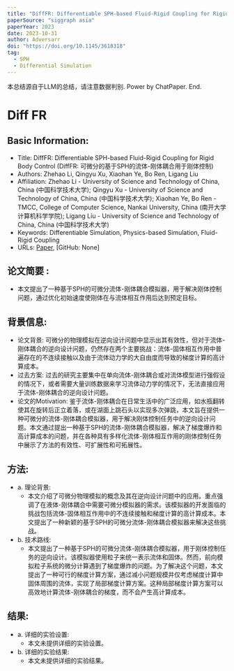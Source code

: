 ```yaml
---
title: "DiffFR: Differentiable SPH-based Fluid-Rigid Coupling for Rigid Body Control"
paperSource: "siggraph asia"
paperYear: 2023
date: 2023-10-31
author: Adversarr
doi: "https://doi.org/10.1145/3618318"
tag:
  - SPH
  - Differential Simulation
---
```



本总结源自于LLM的总结，请注意数据判别. Power by ChatPaper. End.

<!-- more -->

# Diff FR

## Basic Information:

- Title: DiffFR: Differentiable SPH-based Fluid-Rigid Coupling for Rigid Body Control (DiffFR: 可微分的基于SPH的流体-刚体耦合用于刚体控制)
- Authors: Zhehao Li, Qingyu Xu, Xiaohan Ye, Bo Ren, Ligang Liu
- Affiliation: Zhehao Li - University of Science and Technology of China, China (中国科学技术大学); Qingyu Xu - University of Science and Technology of China, China (中国科学技术大学); Xiaohan Ye, Bo Ren - TMCC, College of Computer Science, Nankai University, China (南开大学计算机科学学院); Ligang Liu - University of Science and Technology of China, China (中国科学技术大学)
- Keywords: Differentiable Simulation, Physics-based Simulation, Fluid-Rigid Coupling
- URLs: [Paper](https://doi.org/10.1145/3618318), [GitHub: None]

## 论文简要 :

- 本文提出了一种基于SPH的可微分流体-刚体耦合模拟器，用于解决刚体控制问题，通过优化初始速度使刚体在与流体相互作用后达到预定目标。

## 背景信息:

- 论文背景: 可微分的物理模拟在逆向设计问题中显示出其有效性，但对于流体-刚体耦合的逆向设计问题，仍然存在两个主要挑战：流体-固体相互作用中普遍存在的不连续接触以及由于流体动力学的大自由度而导致的梯度计算的高计算成本。
- 过去方案: 过去的研究主要集中在单向流体-刚体耦合或对流体模型进行强假设的情况下，或者需要大量训练数据来学习流体动力学的情况下，无法直接应用于流体-刚体耦合的逆向设计问题。
- 论文的Motivation: 鉴于流体-刚体耦合在日常生活中的广泛应用，如水瓶翻转使其在旋转后正立着落，或在湖面上跳石头以实现多次弹跳，本文旨在提供一种可微分的流体-刚体耦合模拟器，用于解决刚体控制任务中的逆向设计问题。本文通过提出一种基于SPH的流体-刚体耦合模拟器，解决了梯度爆炸和高计算成本的问题，并在各种具有多样化流体-刚体相互作用的刚体控制任务中展示了方法的有效性、可扩展性和可拓展性。

## 方法:

- a. 理论背景:
  - 本文介绍了可微分物理模拟的概念及其在逆向设计问题中的应用。重点强调了在液体-刚体耦合中需要可微分模拟器的需求。该模拟器的开发面临的挑战包括流体-固体相互作用中的不连续接触和梯度计算的高计算成本。本文提出了一种新颖的基于SPH的可微分流体-刚体耦合模拟器来解决这些挑战。
- b. 技术路线:
  - 本文提出了一种基于SPH的可微分流体-刚体耦合模拟器，用于刚体控制任务的逆向设计。该模拟器使用粒子来统一表示流体和固体。然而，前向模拟粒子系统的微分计算遇到了梯度爆炸的问题。为了解决这个问题，本文提出了一种可行的梯度计算方案，通过减小问题规模并仅考虑梯度计算中固体周围的流体，实现了局部梯度计算方案。这种局部梯度计算方案可以高效地计算流体-刚体耦合的梯度，而不会产生高计算成本。

## 结果:

- a. 详细的实验设置:
  - 本文未提供详细的实验设置。
- b. 详细的实验结果:
  - 本文未提供详细的实验结果。
